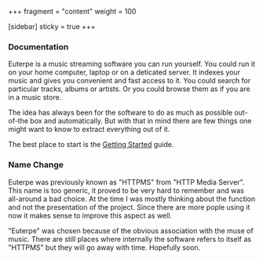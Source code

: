 +++
fragment = "content"
weight = 100

[sidebar]
  sticky = true
+++

### Documentation

Euterpe is a music streaming software you can run yourself. You could run it on your home computer, laptop or on a deticated server. It indexes your music and gives you convenient and fast access to it. You could search for particular tracks, albums or artists. Or you could browse them as if you are in a music store.

The idea has always been for the software to do as much as possible out-of-the box and automatically. But with that in mind there are few things one might want to know to extract everything out of it.

The best place to start is the [Getting Started](/docs/getting-started) guide.

### Name Change

Euterpe was previously known as "HTTPMS" from "HTTP Media Server". This name is too generic, it proved to be very hard to remember and was all-around a bad choice. At the time I was mostly thinking about the function and not the presentation of the project. Since there are more pople using it now it makes sense to improve this aspect as well.

"Euterpe" was chosen because of the obvious association with the muse of music. There are still places where internally the software refers to itself as "HTTPMS" but they will go away with time. Hopefully soon.
